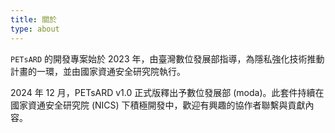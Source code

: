 ```yaml
---
title: 關於
type: about
---
```


`PETsARD` 的開發專案始於 2023 年，由臺灣數位發展部指導，為隱私強化技術推動計畫的一環，並由國家資通安全研究院執行。

2024 年 12 月，PETsARD v1.0 正式版釋出予數位發展部 (moda)。此套件持續在國家資通安全研究院 (NICS) 下積極開發中，歡迎有興趣的協作者聯繫與貢獻內容。
